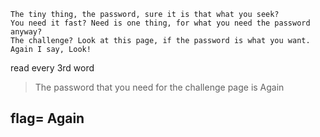 ```
The tiny thing, the password, sure it is that what you seek?
You need it fast? Need is one thing, for what you need the password anyway?
The challenge? Look at this page, if the password is what you want.
Again I say, Look!
```
read every 3rd word
> The password that you need for the challenge page is Again


## flag= Again
